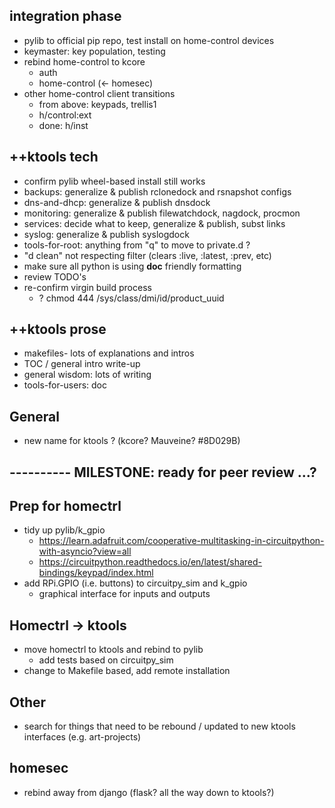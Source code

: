 
## integration phase
   - pylib to official pip repo, test install on home-control devices
   - keymaster: key population, testing
   - rebind home-control to kcore
     - auth
     - home-control (<- homesec)
   - other home-control client transitions
     - from above: keypads, trellis1
     - h/control:ext
     - done: h/inst

## ++ktools tech
   - confirm pylib wheel-based install still works
   - backups: generalize & publish rclonedock and rsnapshot configs
   - dns-and-dhcp: generalize & publish dnsdock
   - monitoring: generalize & publish filewatchdock, nagdock, procmon
   - services: decide what to keep, generalize & publish, subst links
   - syslog: generalize & publish syslogdock
   - tools-for-root: anything from "q" to move to private.d ?
   - "d clean" not respecting filter (clears :live, :latest, :prev, etc)
   - make sure all python is using __doc__ friendly formatting
   - review TODO's
   - re-confirm virgin build process
     - ? chmod 444 /sys/class/dmi/id/product_uuid 
   
## ++ktools prose
   - makefiles- lots of explanations and intros
   - TOC / general intro write-up
   - general wisdom: lots of writing
   - tools-for-users: doc

## General
   - new name for ktools ?  (kcore?  Mauveine?  #8D029B)

## ---------- MILESTONE: ready for peer review ...?

## Prep for homectrl
   - tidy up pylib/k_gpio
     - https://learn.adafruit.com/cooperative-multitasking-in-circuitpython-with-asyncio?view=all
     - https://circuitpython.readthedocs.io/en/latest/shared-bindings/keypad/index.html
   - add RPi.GPIO (i.e. buttons) to circuitpy_sim and k_gpio
      - graphical interface for inputs and outputs

## Homectrl -> ktools
   - move homectrl to ktools and rebind to pylib
      - add tests based on circuitpy_sim
   - change to Makefile based, add remote installation

## Other
   - search for things that need to be rebound / updated to new ktools interfaces (e.g. art-projects)

## homesec
   - rebind away from django  (flask?  all the way down to ktools?)
